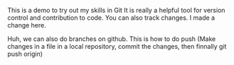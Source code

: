 This is a demo to try out my skills in Git
It is really a helpful tool for version control and contribution to code.
You can also track changes.
I made a change here.

Huh, we can also do branches on github.
This is how to do push
        (Make changes in a file in a local repository,
        commit the changes,
        then finnally git push origin)
